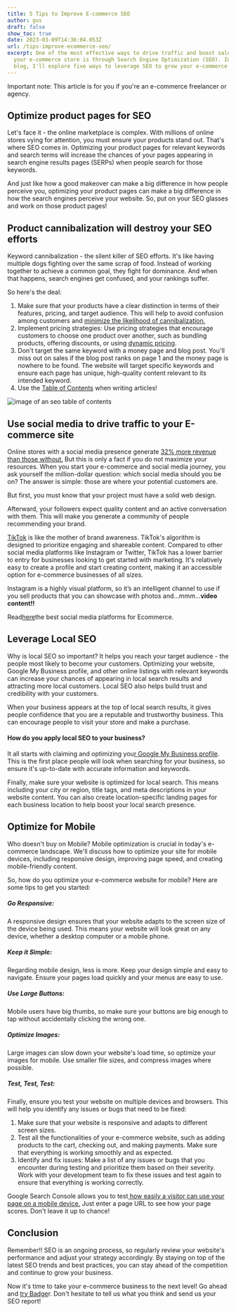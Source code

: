 ```yaml
---
title: 5 Tips to Improve E-commerce SEO
author: gus
draft: false
show_toc: true
date: 2023-03-09T14:36:04.053Z
url: /tips-improve-ecommerce-seo/
excerpt: One of the most effective ways to drive traffic and boost sales for
  your e-commerce store is through Search Engine Optimization (SEO). In this
  blog, I'll explore five ways to leverage SEO to grow your e-commerce sales.
---
```


Important note: This article is for you if you're an e-commerce freelancer or
agency.

## Optimize product pages for SEO

Let's face it - the online marketplace is complex. With millions of online
stores vying for attention, you must ensure your products stand out. That's
where SEO comes in. Optimizing your product pages for relevant keywords and
search terms will increase the chances of your pages appearing in search engine
results pages (SERPs) when people search for those keywords.

And just like how a good makeover can make a big difference in how people
perceive you, optimizing your product pages can make a big difference in how the
search engines perceive your website. So, put on your SEO glasses and work on
those product pages!

## Product cannibalization will destroy your SEO efforts

Keyword cannibalization - the silent killer of SEO efforts. It's like having
multiple dogs fighting over the same scrap of food. Instead of working together
to achieve a common goal, they fight for dominance. And when that happens,
search engines get confused, and your rankings suffer.

So here's the deal:

1. Make sure that your products have a clear distinction in terms of their
   features, pricing, and target audience. This will help to avoid confusion
   among customers and
   [minimize the likelihood of cannibalization.](https://rockcontent.com/blog/product-cannibalization/)
2. Implement pricing strategies: Use pricing strategies that encourage customers
   to choose one product over another, such as bundling products, offering
   discounts, or using
   [dynamic pricing](https://www.omniaretail.com/the-ultimate-guide-to-dynamic-pricing#:~:text=Dynamic%20pricing%20is%20a%20pricing,gets%20confused%20with%20personalized%20pricing.).
3. Don't target the same keyword with a money page and blog post. You'll miss
   out on sales if the blog post ranks on page 1 and the money page is nowhere
   to be found. The website will target specific keywords and ensure each page
   has unique, high-quality content relevant to its intended keyword.
4. Use the
   [Table of Contents](https://getbadger.io/data-visualization-seo-seporting-guide/)
   when writing articles!

![image of an seo table of contents](/img/blog/badger-foto-1.png)

## **Use social media to drive traffic to your E-commerce site**

Online stores with a social media presence generate
[32% more revenue than those without.](https://www.yieldify.com/blog/best-social-media-platforms-for-e-commerce/)
But this is only a fact if you do not maximize your resources. When you start
your e-commerce and social media journey, you ask yourself the million-dollar
question: which social media should you be on? The answer is simple: those are
where your potential customers are.

But first, you must know that your project must have a solid web design.

Afterward, your followers expect quality content and an active conversation with
them. This will make you generate a community of people recommending your brand.

[TikTok](https://www.shopify.com/es/blog/como-funciona-tik-tok) is like the
mother of brand awareness. TikTok's algorithm is designed to prioritize engaging
and shareable content. Compared to other social media platforms like Instagram
or Twitter, TikTok has a lower barrier to entry for businesses looking to get
started with marketing. It's relatively easy to create a profile and start
creating content, making it an accessible option for e-commerce businesses of
all sizes.

Instagram is a highly visual platform, so it’s an intelligent channel to use if
you sell products that you can showcase with photos and...mmm...**video
content!!**

Read[here](https://www.yieldify.com/blog/best-social-media-platforms-for-e-commerce/)the
best social media platforms for Ecommerce.

## Leverage Local SEO

Why is local SEO so important? It helps you reach your target audience - the
people most likely to become your customers. Optimizing your website, Google My
Business profile, and other online listings with relevant keywords can increase
your chances of appearing in local search results and attracting more local
customers. Local SEO also helps build trust and credibility with your customers.

When your business appears at the top of local search results, it gives people
confidence that you are a reputable and trustworthy business. This can encourage
people to visit your store and make a purchase.

#### How do you apply local SEO to your business?

It all starts with claiming and optimizing
you[r Google My Business profile](https://www.shopify.com/retail/google-business-profile).
This is the first place people will look when searching for your business, so
ensure it's up-to-date with accurate information and keywords.

Finally, make sure your website is optimized for local search. This means
including your city or region, title tags, and meta descriptions in your website
content. You can also create location-specific landing pages for each business
location to help boost your local search presence.

## Optimize for Mobile

Who doesn't buy on Mobile? Mobile optimization is crucial in today's e-commerce
landscape. We'll discuss how to optimize your site for mobile devices, including
responsive design, improving page speed, and creating mobile-friendly content.

So, how do you optimize your e-commerce website for mobile? Here are some tips
to get you started:

##### Go Responsive:

A responsive design ensures that your website adapts to the screen size of the
device being used. This means your website will look great on any device,
whether a desktop computer or a mobile phone.

##### Keep it Simple:

Regarding mobile design, less is more. Keep your design simple and easy to
navigate. Ensure your pages load quickly and your menus are easy to use.

##### Use Large Buttons:

Mobile users have big thumbs, so make sure your buttons are big enough to tap
without accidentally clicking the wrong one.

##### Optimize Images:

Large images can slow down your website's load time, so optimize your images for
mobile. Use smaller file sizes, and compress images where possible.

##### **Test, Test, Test:**

Finally, ensure you test your website on multiple devices and browsers. This
will help you identify any issues or bugs that need to be fixed:

1. Make sure that your website is responsive and adapts to different screen
   sizes.
2. Test all the functionalities of your e-commerce website, such as adding
   products to the cart, checking out, and making payments. Make sure that
   everything is working smoothly and as expected.
3. Identify and fix issues: Make a list of any issues or bugs that you encounter
   during testing and prioritize them based on their severity. Work with your
   development team to fix these issues and test again to ensure that everything
   is working correctly.

Google Search Console allows you to
test[ how easily a visitor can use your page on a mobile device.](https://search.google.com/test/mobile-friendly)
Just enter a page URL to see how your page scores. Don't leave it up to chance!

## Conclusion

Remember!! SEO is an ongoing process, so regularly review your website's
performance and adjust your strategy accordingly. By staying on top of the
latest SEO trends and best practices, you can stay ahead of the competition and
continue to grow your business.

Now it's time to take your e-commerce business to the next level! Go ahead and
[try Badge](https://getbadger.io/)r. Don't hesitate to tell us what you think
and send us your SEO report!
